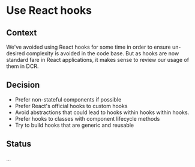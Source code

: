 # Use React hooks

## Context

We've avoided using React hooks for some time in order to ensure un-desired complexity is avoided in the code base. But as hooks are now standard fare in React applications, it makes sense to review our usage of them in DCR.

## Decision

- Prefer non-stateful components if possible
- Prefer React's official hooks to custom hooks
- Avoid abstractions that could lead to hooks within hooks within hooks. 
- Prefer hooks to classes with component lifecycle methods
- Try to build hooks that are generic and reusable

## Status

...
